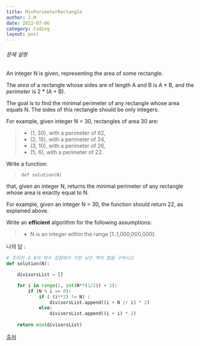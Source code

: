 ```yaml
---
title: MinPerimeterRectangle
author: J.M
date: 2022-07-06
category: Coding
layout: post
---
```


###### 문제 설명

An integer N is given, representing the area of some rectangle.

The *area* of a rectangle whose sides are of length A and B is A * B, and the *perimeter* is 2 * (A + B).

The goal is to find the minimal perimeter of any rectangle whose area equals N. The sides of this rectangle should be only integers.

For example, given integer N = 30, rectangles of area 30 are:

> - (1, 30), with a perimeter of 62,
> - (2, 15), with a perimeter of 34,
> - (3, 10), with a perimeter of 26,
> - (5, 6), with a perimeter of 22.

Write a function:

> ```
> def solution(N)
> ```

that, given an integer N, returns the minimal perimeter of any rectangle whose area is exactly equal to N.

For example, given an integer N = 30, the function should return 22, as explained above.

Write an **efficient** algorithm for the following assumptions:

> - N is an integer within the range [1..1,000,000,000].

나의 답 : 

```python
# 주어진 수 N의 약수 집합에서 가장 낮은 짝의 합을 구하시오
def solution(N):

    divisorsList = []

    for i in range(1, int(N**(1/2)) + 1):
        if (N % i == 0):
            if ( (i**2) != N) : 
                divisorsList.append((i + N // i) * 2)
            else:
                divisorsList.append((i + i) * 2)
    
    return min(divisorsList)
```

[출처](https://app.codility.com/programmers/lessons/10-prime_and_composite_numbers/min_perimeter_rectangle/start/)
